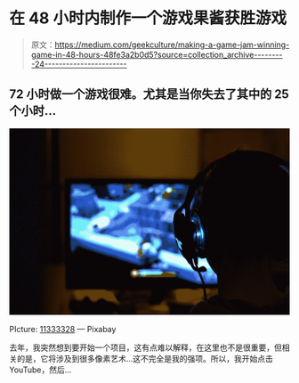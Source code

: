# 在 48 小时内制作一个游戏果酱获胜游戏

> 原文：<https://medium.com/geekculture/making-a-game-jam-winning-game-in-48-hours-48fe3a2b0d5?source=collection_archive---------24----------------------->

## 72 小时做一个游戏很难。尤其是当你失去了其中的 25 个小时…

![](img/0de8042669b7bd9477b5a7fd2e783a2f.png)

PIcture: [11333328](https://pixabay.com/photos/fortnite-computer-game-game-gamer-4129124/) — Pixabay

去年，我突然想到要开始一个项目，这有点难以解释，在这里也不是很重要，但相关的是，它将涉及到很多像素艺术…这不完全是我的强项。所以，我开始点击 YouTube，然后…
